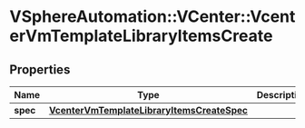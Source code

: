 # VSphereAutomation::VCenter::VcenterVmTemplateLibraryItemsCreate

## Properties
Name | Type | Description | Notes
------------ | ------------- | ------------- | -------------
**spec** | [**VcenterVmTemplateLibraryItemsCreateSpec**](VcenterVmTemplateLibraryItemsCreateSpec.md) |  | [optional] 


